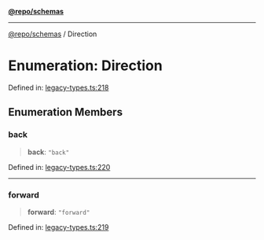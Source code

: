 [**@repo/schemas**](../README.md)

---

[@repo/schemas](../README.md) / Direction

# Enumeration: Direction

Defined in: [legacy-types.ts:218](https://github.com/alexqguo/drinking-board-game-v3/blob/15932662279983c0f0b2a6fa59ef653227975f0d/packages/schemas/src/legacy-types.ts#L218)

## Enumeration Members

### back

> **back**: `"back"`

Defined in: [legacy-types.ts:220](https://github.com/alexqguo/drinking-board-game-v3/blob/15932662279983c0f0b2a6fa59ef653227975f0d/packages/schemas/src/legacy-types.ts#L220)

---

### forward

> **forward**: `"forward"`

Defined in: [legacy-types.ts:219](https://github.com/alexqguo/drinking-board-game-v3/blob/15932662279983c0f0b2a6fa59ef653227975f0d/packages/schemas/src/legacy-types.ts#L219)
